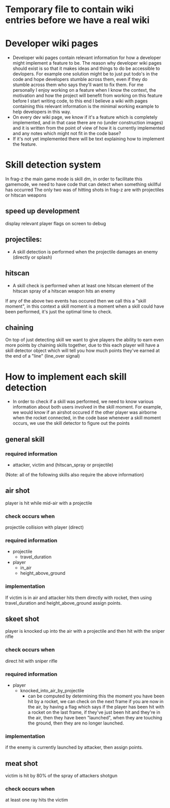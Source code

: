 # Temporary file to contain wiki entries before we have a real wiki

# Developer wiki pages
* Developer wiki pages contain relevant information for how a developer might implement a feature to be. The reason why developer wiki pages should exist is so that it makes ideas and things to do be accessible to devlopers. For example one solution might be to just put todo's in the code and hope developers stumble across them, even if they do stumble across them who says they'll want to fix them. For me personally I enjoy working on a feature when I know the context, the motivation and how the project will benefit from working on this feature before I start writing code, to this end I believe a wiki with pages containing this relevant information is the minimal working example to help developers in this way.
* On every dev wiki page, we know if it's a feature which is completely implemented, and in that case there are no (under construction images) and it is written from the point of view of how it is currently implemented and any notes which might not fit in the code base?
* If it's not yet implemented there will be text explaining how to implement the feature.


# Skill detection system
In frag-z the main game mode is skill dm, in order to facilitate this gamemode, we need to have code that can detect when something skillful has occurred
The only two was of hitting shots in frag-z are with projectiles or hitscan weapons

## speed up development
display relevant player flags on screen to debug

## projectiles:
* A skill detection is performed when the projectile damages an enemy (directly or splash)

## hitscan
* A skill check is performed when at least one hitscan element of the hitscan spray of a hitscan weapon hits an enemy

If any of the above two events has occured then we call this a "skill moment", in this context a skill moment is a moment when a skill could have been performed, it's just the optimal time to check.

## chaining
On top of just detecting skill we want to give players the ability to earn even more points by chaining skills together, due to this each player will have a skill detector object which will tell you how much points they've earned at the end of a "line" (line_over signal)

# How to implement each skill detection
* In order to check if a skill was performed, we need to know various information about both users involved in the skill moment. For example, we would know if an airshot occured if the other player was airborne when the rocket connected, in the code base whenever a skill moment occurs, we use the skill detector to figure out the points 

## general skill
### required information
* attacker, victim and (hitscan_spray or projectile)

(Note: all of the following skills also require the above information)

## air shot
player is hit while mid-air with a projectile
### check occurs when
projectile collision with player (direct)
### required information
* projectile
  * travel_duration
* player
  * in_air
  * height_above_ground
### implementation
If victim is in air and attacker hits them directly with rocket, then using travel_duration and height_above_ground assign points.

## skeet shot
player is knocked up into the air with a projectile and then hit with the sniper rifle
### check occurs when
direct hit with sniper rifle
### required information
* player
  * knocked_into_air_by_projectile 
    * can be computed by determining this the moment you have been hit by a rocket, we can check on the next frame if you are now in the air, by having a flag which says if the player has been hit with a rocket on the last frame, if they've just been hit and they're in the air, then they have been "launched", when they are touching the ground, then they are no longer launched.
### implementation
if the enemy is currently launched by attacker, then assign points.

## meat shot
victim is hit by 80% of the spray of attackers shotgun
### check occurs when
at least one ray hits the victim



